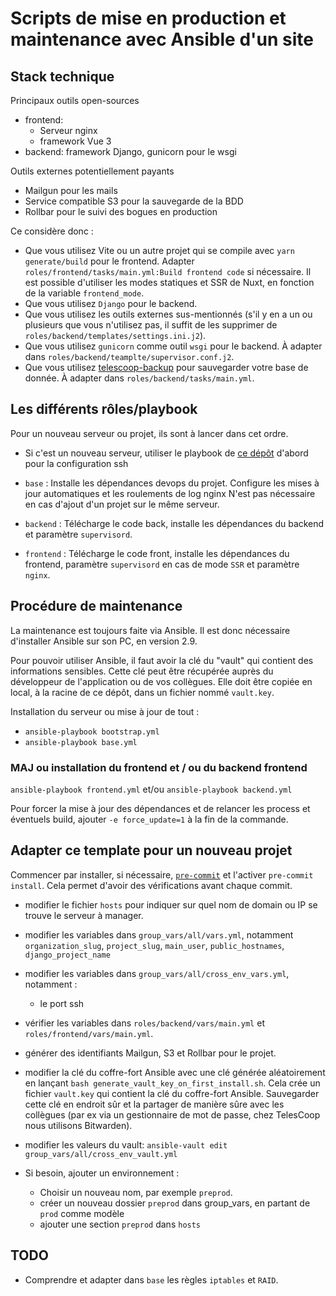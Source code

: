 # Scripts de mise en production et maintenance avec Ansible d'un site

## Stack technique

Principaux outils open-sources

- frontend:
  - Serveur nginx
  - framework Vue 3
- backend: framework Django, gunicorn pour le wsgi

Outils externes potentiellement payants

- Mailgun pour les mails
- Service compatible S3 pour la sauvegarde de la BDD
- Rollbar pour le suivi des bogues en production

Ce considère donc :

- Que vous utilisez Vite ou un autre projet qui se compile avec
  `yarn generate/build` pour le frontend. Adapter
  `roles/frontend/tasks/main.yml:Build frontend code` si nécessaire.
  Il est possible d'utiliser les modes statiques et SSR de Nuxt, en fonction
  de la variable `frontend_mode`.
- Que vous utilisez `Django` pour le backend.
- Que vous utilisez les outils externes sus-mentionnés (s'il y en a
  un ou plusieurs que vous n'utilisez pas, il suffit de les supprimer de
  `roles/backend/templates/settings.ini.j2`).
- Que vous utilisez `gunicorn` comme outil `wsgi` pour le backend. À adapter
  dans `roles/backend/teamplte/supervisor.conf.j2`.
- Que vous utilisez
  [telescoop-backup](https://github.com/TelesCoop/telescoop-backup)
  pour sauvegarder votre base de donnée. À adapter dans `roles/backend/tasks/main.yml`.

## Les différents rôles/playbook

Pour un nouveau serveur ou projet, ils sont à lancer dans cet ordre.

- Si c'est un nouveau serveur, utiliser le playbook de
  [ce dépôt](https://github.com/TelesCoop/ansible-ssh-config)
  d'abord pour la configuration ssh

- `base` : Installe les dépendances devops du projet. Configure les mises à jour
  automatiques et les roulements de log nginx
  N'est pas nécessaire en cas d'ajout d'un projet sur le même serveur.

- `backend` : Télécharge le code back, installe les dépendances du backend et paramètre
  `supervisord`.

- `frontend` : Télécharge le code front, installe les dépendances du frontend,
  paramètre `supervisord` en cas de mode `SSR` et paramètre `nginx`.

## Procédure de maintenance

La maintenance est toujours faite via Ansible. Il est donc
nécessaire d'installer Ansible sur son PC, en version 2.9.

Pour pouvoir utiliser Ansible, il faut avoir la clé du
"vault" qui contient des informations sensibles.
Cette clé peut être récupérée auprès du développeur de l'application ou
de vos collègues.
Elle doit être copiée en local, à la racine de ce dépôt, dans un fichier
nommé `vault.key`.

Installation du serveur ou mise à jour de tout :

- `ansible-playbook bootstrap.yml`
- `ansible-playbook base.yml`

### MAJ ou installation du frontend et / ou du backend frontend

`ansible-playbook frontend.yml` et/ou `ansible-playbook backend.yml`

Pour forcer la mise à jour des dépendances et de relancer les process et éventuels
build, ajouter `-e force_update=1` à la fin de la commande.

## Adapter ce template pour un nouveau projet

Commencer par installer, si nécessaire, [`pre-commit`](https://pre-commit.com/)
et l'activer `pre-commit install`. Cela permet d'avoir des vérifications avant
chaque commit.

- modifier le fichier `hosts` pour indiquer sur quel nom de domain ou IP se trouve
  le serveur à manager.
- modifier les variables dans `group_vars/all/vars.yml`, notamment
  `organization_slug`, `project_slug`, `main_user`, `public_hostnames`, `django_project_name`
- modifier les variables dans `group_vars/all/cross_env_vars.yml`, notamment :
  - le port ssh
- vérifier les variables dans `roles/backend/vars/main.yml` et `roles/frontend/vars/main.yml`.
- générer des identifiants Mailgun, S3 et Rollbar pour le projet.
- modifier la clé du coffre-fort Ansible avec une clé générée aléatoirement en
  lançant `bash generate_vault_key_on_first_install.sh`. Cela crée un fichier
  `vault.key` qui contient la clé du coffre-fort Ansible. Sauvegarder cette clé
  en endroit sûr et la partager de manière sûre avec les collègues
  (par ex via un gestionnaire de mot de passe, chez TelesCoop nous utilisons Bitwarden).
- modifier les valeurs du vault: `ansible-vault edit group_vars/all/cross_env_vault.yml`
- Si besoin, ajouter un environnement :

  - Choisir un nouveau nom, par exemple `preprod`.
  - créer un nouveau dossier `preprod` dans group_vars, en partant de `prod` comme
    modèle
  - ajouter une section `preprod` dans `hosts`

## TODO

- Comprendre et adapter dans `base` les règles `iptables` et `RAID`.
